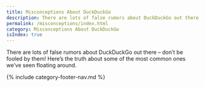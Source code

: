 ```yaml
---
title: Misconceptions About DuckDuckGo
description: There are lots of false rumors about DuckDuckGo out there – don’t be fooled by them! Here’s the truth about some common misconceptions.
permalink: /misconceptions/index.html
category: Misconceptions About DuckDuckGo
isIndex: true
---
```


There are lots of false rumors about DuckDuckGo out there – don’t be fooled by them! Here’s the truth about some of the most common ones we’ve seen floating around.

{% include category-footer-nav.md %}
